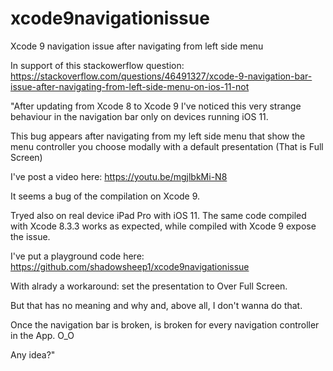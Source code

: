 # xcode9navigationissue
Xcode 9 navigation issue after navigating from left side menu

In support of this stackowerflow question: https://stackoverflow.com/questions/46491327/xcode-9-navigation-bar-issue-after-navigating-from-left-side-menu-on-ios-11-not

"After updating from Xcode 8 to Xcode 9 I've noticed this very strange behaviour in the navigation bar only on devices running iOS 11.

This bug appears after navigating from my left side menu that show the menu controller you choose modally with a default presentation (That is Full Screen)

I've post a video here: https://youtu.be/mgjlbkMi-N8

It seems a bug of the compilation on Xcode 9.

Tryed also on real device iPad Pro with iOS 11. 
The same code compiled with Xcode 8.3.3 works as expected, while compiled with Xcode 9 expose the issue.

I've put a playground code here: https://github.com/shadowsheep1/xcode9navigationissue

With alrady a workaround: set the presentation to Over Full Screen.

But that has no meaning and why and, above all, I don't wanna do that.

Once the navigation bar is broken, is broken for every navigation controller in the App. O_O

Any idea?"
